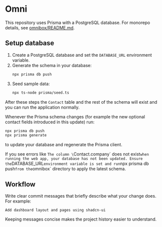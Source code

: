 # Omni

This repository uses Prisma with a PostgreSQL database.
For monorepo details, see [omnibox/README.md](omnibox/README.md).

## Setup database

1. Create a PostgreSQL database and set the `DATABASE_URL` environment variable.
2. Generate the schema in your database:
   ```sh
   npx prisma db push
   ```
3. Seed sample data:
   ```sh
   npx ts-node prisma/seed.ts
   ```

After these steps the `Contact` table and the rest of the schema will exist and you can run the application normally.

Whenever the Prisma schema changes (for example the new optional contact fields introduced in this update) run:

```sh
npx prisma db push
npx prisma generate
```

to update your database and regenerate the Prisma client.

If you see errors like `The column \`Contact.company\` does not exist` when running the web app, your database has not been updated. Ensure the `DATABASE_URL` environment variable is set and run `npx prisma db push` from the `omnibox` directory to apply the latest schema.

## Workflow

Write clear commit messages that briefly describe what your change does. For example:

```
Add dashboard layout and pages using shadcn-ui
```

Keeping messages concise makes the project history easier to understand.
